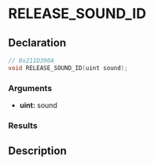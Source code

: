 # RELEASE_SOUND_ID

## Declaration
```cpp
// 0x211D390A
void RELEASE_SOUND_ID(uint sound);
```

### Arguments
- **uint:** sound

### Results

## Description
